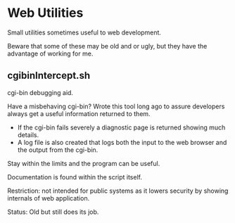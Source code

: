 # Web Utilities
Small utilities sometimes useful to web development. 

Beware that some of these may be old and or ugly, but they have the advantage of working for me. 

## cgibinIntercept.sh
cgi-bin debugging aid.

  Have a misbehaving cgi-bin? Wrote this tool long ago to assure developers always get a useful information returned to them.

 * If the cgi-bin fails severely a diagnostic page is returned showing much details.
 * A log file is also created that logs both the input to the web browser and the output from the cgi-bin.

Stay within the limits and the program can be useful. 

Documentation is found within the script itself.

Restriction: not intended for public systems as it lowers security by showing internals of web application.

Status: Old but still does its job.
